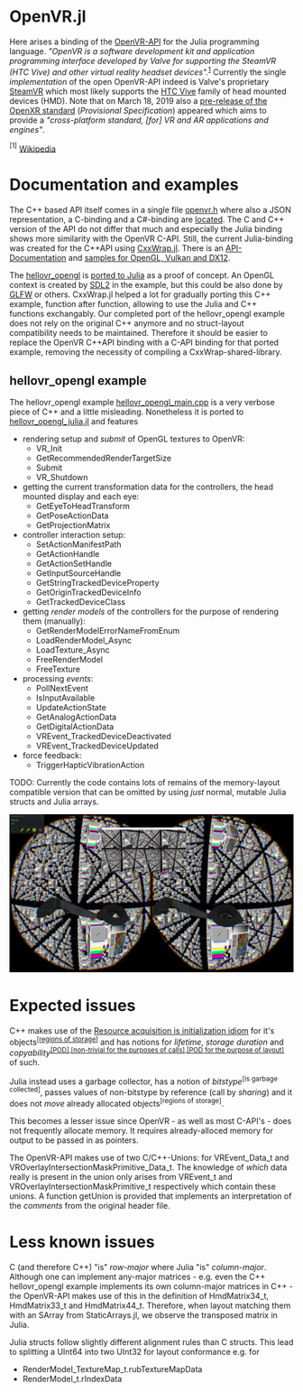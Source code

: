 # OpenVR.jl

Here arises a binding of the [OpenVR-API](https://github.com/ValveSoftware/openvr) for the Julia programming language. _"OpenVR is a software development kit and application programming interface developed by Valve for supporting the SteamVR (HTC Vive) and other virtual reality headset devices"._<sup>[1](#wiki1)</sup> Currently the single _implementation_ of the open OpenVR-API indeed is Valve's proprietary [SteamVR](https://steamcommunity.com/steamvr) which most likely supports the [HTC Vive](https://www.vive.com/us/product/vive-virtual-reality-system/) family of head mounted devices (HMD). Note that on March 18, 2019 also a [pre-release of the OpenXR standard](https://www.khronos.org/news/press/khronos-releases-openxr-0.90-provisional-specification-for-high-performance-access-ar-vr-platforms-and-devices) (_Provisional Specification_) appeared which aims to provide a _"cross-platform standard, [for] VR and AR applications and engines"_.

<a name="wiki1"><sup>[1]</sup></a> [Wikipedia](https://en.wikipedia.org/wiki/OpenVR)

# Documentation and examples

The C++ based API itself comes in a single file [openvr.h](https://github.com/ValveSoftware/openvr/blob/master/headers/openvr.h) where also a JSON representation, a C-binding and a C\#-binding are [located](https://github.com/ValveSoftware/openvr/tree/master/headers). The C and C++ version of the API do not differ that much and especially the Julia binding shows more similarity with the OpenVR C-API. Still, the current Julia-binding was created for the C++API using [CxxWrap.jl](https://github.com/JuliaInterop/CxxWrap.jl). There is an [API-Documentation](https://github.com/ValveSoftware/openvr/wiki/API-Documentation) and [samples for OpenGL, Vulkan and DX12](https://github.com/ValveSoftware/openvr/tree/master/samples).

The [hellovr_opengl](https://github.com/ValveSoftware/openvr/blob/master/samples/hellovr_opengl/hellovr_opengl_main.cpp) is [ported to Julia](./test/hellovr_opengl_julia.jl) as a proof of concept. An OpenGL context is created by [SDL2](https://github.com/jonathanBieler/SimpleDirectMediaLayer.jl) in the example, but this could be also done by [GLFW](https://github.com/JuliaGL/GLFW.jl) or others. CxxWrap.jl helped a lot for gradually porting this C++ example, function after function, allowing to use the Julia and C++ functions exchangably. Our completed port of the hellovr_opengl example does not rely on the original C++ anymore and no struct-layout compatibility needs to be maintained. Therefore it should be easier to replace the OpenVR C++API binding with a C-API binding for that ported example, removing the necessity of compiling a CxxWrap-shared-library.

## hellovr_opengl example

The hellovr_opengl example [hellovr_opengl_main.cpp](https://github.com/ValveSoftware/openvr/blob/master/samples/hellovr_opengl/hellovr_opengl_main.cpp) is a very verbose piece of C++ and a little misleading.
Nonetheless it is ported to [hellovr_opengl_julia.jl](./test/hellovr_opengl_julia.jl) and features

- rendering setup and _submit_ of OpenGL textures to OpenVR:
  - VR_Init
  - GetRecommendedRenderTargetSize
  - Submit
  - VR_Shutdown
- getting the current transformation data for the controllers, the head mounted display and each eye:
  - GetEyeToHeadTransform
  - GetPoseActionData
  - GetProjectionMatrix
- controller interaction setup:
  - SetActionManifestPath
  - GetActionHandle
  - GetActionSetHandle
  - GetInputSourceHandle
  - GetStringTrackedDeviceProperty
  - GetOriginTrackedDeviceInfo
  - GetTrackedDeviceClass
- getting _render models_ of the controllers for the purpose of rendering them (manually):
  - GetRenderModelErrorNameFromEnum
  - LoadRenderModel_Async
  - LoadTexture_Async
  - FreeRenderModel
  - FreeTexture
- processing _events_:
  - PollNextEvent
  - IsInputAvailable
  - UpdateActionState
  - GetAnalogActionData
  - GetDigitalActionData
  - VREvent_TrackedDeviceDeactivated
  - VREvent_TrackedDeviceUpdated
- force feedback:
  - TriggerHapticVibrationAction

TODO: Currently the code contains lots of remains of the memory-layout compatible version that can be omitted by using _just_ normal, mutable Julia structs and Julia arrays.

![](./doc/hellovr.jpg)

# Expected issues

C++ makes use of the [Resource acquisition is initialization idiom](https://en.wikipedia.org/wiki/Resource_acquisition_is_initialization) for it's objects<sup>[[regions of storage]](https://en.cppreference.com/w/cpp/language/object)</sup> and has notions for _lifetime_, _storage duration_ and _copyability_<sup>[[POD]](https://en.wikipedia.org/wiki/Passive_data_structure),[[non-trivial for the purposes of calls]](https://itanium-cxx-abi.github.io/cxx-abi/abi.html#non-trivial),[[POD for the purpose of layout]](https://itanium-cxx-abi.github.io/cxx-abi/abi.html#POD)</sup> of such.

Julia instead uses a garbage collector, has a notion of _bitstype_<sup>[is garbage collected]</sup>, passes values of non-bitstype by reference (call by _sharing_) and it does not _move_ already allocated objects<sup>[regions of storage]</sup>.

This becomes a lesser issue since OpenVR - as well as most C-API's - does not frequently allocate memory. It requires already-alloced memory for output to be passed in as pointers.

The OpenVR-API makes use of two C/C++-Unions: for VREvent_Data_t and VROverlayIntersectionMaskPrimitive_Data_t. The knowledge of _which_ data really is present in the union only arises from VREvent_t and VROverlayIntersectionMaskPrimitive_t respectively which contain these unions. A function getUnion is provided that implements an interpretation of the _comments_ from the original header file.

# Less known issues

C (and therefore C++) "is" _row-major_ where Julia "is" _column-major_. Although one can implement any-major matrices - e.g. even the C++ hellovr_opengl example implements its own column-major matrices in C++ - the OpenVR-API makes use of this in the definition of HmdMatrix34_t, HmdMatrix33_t and HmdMatrix44_t. Therefore, when layout matching them with an SArray from StaticArrays.jl, we observe the transposed matrix in Julia.

Julia structs follow slightly different alignment rules than C structs. This lead to splitting a UInt64 into two UInt32 for layout conformance e.g. for
- RenderModel_TextureMap_t.rubTextureMapData
- RenderModel_t.rIndexData
